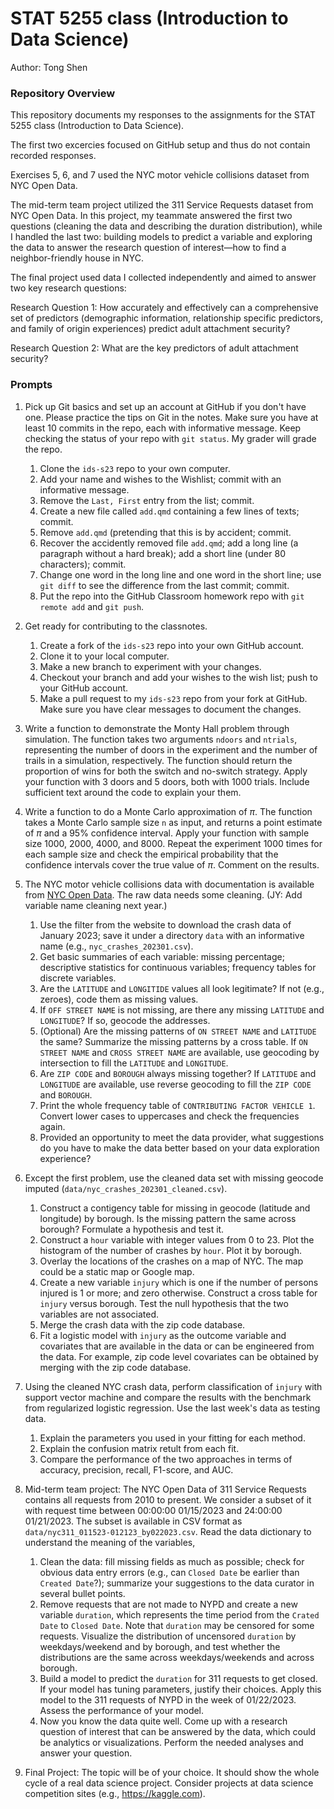 # STAT 5255 class (Introduction to Data Science)
Author: Tong Shen

### Repository Overview
This repository documents my responses to the assignments for the STAT 5255 class (Introduction to Data Science). 

The first two excercies focused on GitHub setup and thus do not contain recorded responses.

Exercises 5, 6, and 7 used the NYC motor vehicle collisions dataset from NYC Open Data. 

The mid-term team project utilized the 311 Service Requests dataset from NYC Open Data. In this project, my teammate answered the first two questions (cleaning the data and describing the duration distribution), while I handled the last two: building models to predict a variable and exploring the data to answer the research question of interest—how to find a neighbor-friendly house in NYC.

The final project used data I collected independently and aimed to answer two key research questions:

Research Question 1: How accurately and effectively can a comprehensive set of predictors (demographic information, relationship specific predictors, and family of origin experiences) predict adult attachment security?

Research Question 2: What are the key predictors of adult attachment security?

### Prompts 

1. Pick up Git basics and set up an account at GitHub if you don't have
   one. Please practice the tips on Git in the notes. Make sure you have at
   least 10 commits in the repo, each with informative message. Keep checking
   the status of your repo with `git status`. My grader will grade the repo.
    1. Clone the `ids-s23` repo to your own computer.
    1. Add your name and wishes to the Wishlist; commit with an informative message.
	1. Remove the `Last, First` entry from the list; commit.
	1. Create a new file called `add.qmd` containing a few lines of texts; commit.
	1. Remove `add.qmd` (pretending that this is by accident; commit.
    1. Recover the accidently removed file `add.qmd`; add a long line (a
       paragraph without a hard break); add a short line (under 80 characters);
       commit.
    1. Change one word in the long line and one word in the short line; use
	`git diff` to see the difference from the last commit; commit.
	1. Put the repo into the GitHub Classroom homework repo with `git remote add` and `git push`.

1. Get ready for contributing to the classnotes.
    1. Create a fork of the `ids-s23` repo into your own GitHub account. 
	1. Clone it to your local computer. 
	1. Make a new branch to experiment with your changes.
	1. Checkout your branch and add your wishes to the wish list; push to your
       GitHub account.
    1. Make a pull request to my `ids-s23` repo from your fork at GitHub. Make
       sure you have clear messages to document the changes.

1. Write a function to demonstrate the Monty Hall problem through
   simulation. The function takes two arguments `ndoors` and
   `ntrials`, representing the number of doors in the experiment and
   the number of trails in a simulation, respectively. The function
   should return the proportion of wins for both the switch and
   no-switch strategy. Apply your function with 3 doors and 5 doors,
   both with 1000 trials. Include sufficient text around the code to explain
   your them.

1. Write a function to do a Monte Carlo approximation of $\pi$. The
   function takes a Monte Carlo sample size `n` as input, and returns
   a point estimate of $\pi$ and a 95% confidence interval. Apply your
   function with sample size 1000, 2000, 4000, and 8000. Repeat the experiment 
   1000 times for each sample size and check the empirical probability that the
   confidence intervals cover the true value of $\pi$. Comment on
   the results.

1. The NYC motor vehicle collisions data with documentation is available from
   [NYC Open
   Data](https://data.cityofnewyork.us/Public-Safety/Motor-Vehicle-Collisions-Crashes/h9gi-nx95).
   The raw data needs some cleaning. (JY: Add variable name cleaning next year.)
    1. Use the filter from the website to download the crash data of January
       2023; save it under a directory `data` with an informative name
	   (e.g., `nyc_crashes_202301.csv`).
	1. Get basic summaries of each variable: missing percentage; descriptive
       statistics for continuous variables; frequency tables for discrete
       variables.
	1. Are the `LATITUDE` and `LONGITIDE` values all look legitimate? If not
       (e.g., zeroes), code them as missing values.
	1. If `OFF STREET NAME` is not missing, are there any missing `LATITUDE` and
	   `LONGITUDE`? If so, geocode the addresses.
	1. (Optional) Are the missing patterns of `ON STREET NAME` and `LATITUDE` the same?
       Summarize the missing patterns by a cross table. If `ON STREET NAME` and
       `CROSS STREET NAME` are available, use geocoding by intersection to fill
	   the `LATITUDE` and `LONGITUDE`.
	1. Are `ZIP CODE` and `BOROUGH` always missing together? If `LATITUDE` and
       `LONGITUDE` are available, use reverse geocoding to fill the `ZIP CODE`
       and `BOROUGH`.
	1. Print the whole frequency table of
		`CONTRIBUTING FACTOR VEHICLE 1`. 
	   Convert lower cases to uppercases and check the frequencies again.
	1. Provided an opportunity to meet the data provider, what suggestions do
       you have to make the data better based on your data exploration
       experience?

1. Except the first problem, use the cleaned data set with missing geocode
   imputed (`data/nyc_crashes_202301_cleaned.csv`).
    1. Construct a contigency table for missing in geocode (latitude and
       longitude) by borough. Is the missing pattern the same across borough?
       Formulate a hypothesis and test it. 
	1. Construct a `hour` variable with integer values from 0 to 23. Plot the
       histogram of the number of crashes by `hour`. Plot it by borough.
	1. Overlay the locations of the crashes on a map of NYC. The map could be a
       static map or Google map.
	1. Create a new variable `injury` which is one if the number of persons
       injured is 1 or more; and zero otherwise. Construct a cross table for
       `injury` versus borough. Test the null hypothesis that the two variables are
       not associated.
	1. Merge the crash data with the zip code database.
	1. Fit a logistic model with `injury` as the outcome variable and covariates
       that are available in the data or can be engineered from the data. For
       example, zip code level covariates can be obtained by merging with the
       zip code database.
	   
1. Using the cleaned NYC crash data, perform classification of `injury` with
   support vector machine and compare the results with the benchmark from
   regularized logistic regression. Use the last week's data as testing data.
    1. Explain the parameters you used in your fitting for each method.
	2. Explain the confusion matrix retult from each fit.
	3. Compare the performance of the two approaches in terms of accuracy,
       precision, recall, F1-score, and AUC.


1. Mid-term team project: The NYC Open Data of 311 Service Requests contains
   all requests from 2010 to present. We consider a subset of it with request
   time between 00:00:00 01/15/2023 and 24:00:00 01/21/2023. The subset is
   available in CSV format as `data/nyc311_011523-012123_by022023.csv`. Read the
   data dictionary to understand the meaning of the variables,
    1. Clean the data: fill missing fields as much as possible; check for
       obvious data entry errors (e.g., can `Closed Date` be earlier than
       `Created Date`?); summarize your suggestions to the data curator in
       several bullet points.
    1. Remove requests that are not made to NYPD and create a new variable
       `duration`, which represents the time period from the `Crated Date` to
       `Closed Date`. Note that `duration` may be censored for some
       requests. Visualize the distribution of uncensored `duration` by
       weekdays/weekend and by borough, and test whether the distributions are
       the same across weekdays/weekends and across borough.
    1. Build a model to predict the `duration` for 311 requests to get
       closed. If your model has tuning parameters, justify their choices. Apply
       this model to the 311 requests of NYPD in the week of 01/22/2023. Assess
       the performance of your model.
    1. Now you know the data quite well. Come up with a research question of
       interest that can be answered by the data, which could be analytics or
       visualizations. Perform the needed analyses and answer your question.
1. Final Project: The topic will be of your choice. It should show the whole cycle of a real data science project. Consider projects at data science competition sites (e.g.,
https://kaggle.com).

